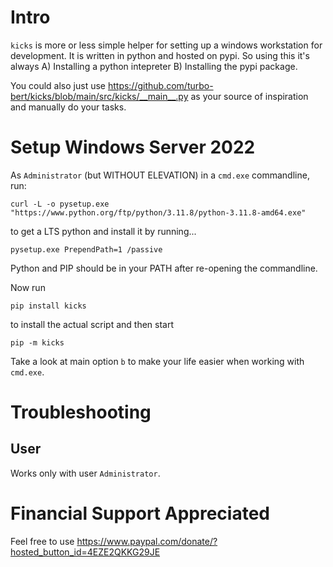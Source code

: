# Intro

`kicks` is more or less simple helper for setting up a windows workstation for development. It is written in python and hosted on pypi. So using this it's always A) Installing a python intepreter B) Installing the pypi package.

You could also just use https://github.com/turbo-bert/kicks/blob/main/src/kicks/__main__.py as your source of inspiration and manually do your tasks.

# Setup Windows Server 2022

As `Administrator` (but WITHOUT ELEVATION) in a `cmd.exe` commandline, run:

    curl -L -o pysetup.exe "https://www.python.org/ftp/python/3.11.8/python-3.11.8-amd64.exe"

to get a LTS python and install it by running...

    pysetup.exe PrependPath=1 /passive

Python and PIP should be in your PATH after re-opening the commandline.

Now run

    pip install kicks

to install the actual script and then start

    pip -m kicks

Take a look at main option `b` to make your life easier when working with `cmd.exe`.

# Troubleshooting

## User

Works only with user `Administrator`.

# Financial Support Appreciated

Feel free to use https://www.paypal.com/donate/?hosted_button_id=4EZE2QKKG29JE
